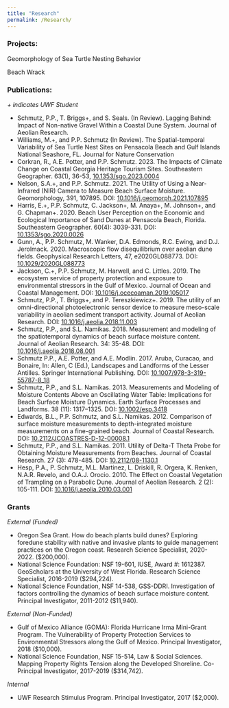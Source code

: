 ```yaml
---
title: "Research"
permalink: /Research/
---
```


### Projects:
Geomorphology of Sea Turtle Nesting Behavior

Beach Wrack


### Publications:
*+ indicates UWF Student* 

- Schmutz, P.P., T. Briggs+, and S. Seals. (In Review). Lagging Behind: Impact of Non-native Gravel Within a Coastal Dune System. Journal of Aeolian Research.
- Williams, M.+, and P.P. Schmutz (In Review). The Spatial-temporal Variability of Sea Turtle Nest Sites on Pensacola Beach and Gulf Islands National Seashore, FL. Journal for Nature Conservation
- Corkran, R., A.E. Potter, and P.P. Schmutz. 2023. The Impacts of Climate Change on Coastal Georgia Heritage Tourism Sites. Southeastern Geographer. 63(1), 36-53, [10.1353/sgo.2023.0004](https://muse.jhu.edu/article/883669)
- Nelson, S.A.+, and P.P. Schmutz. 2021. The Utility of Using a Near-Infrared (NIR) Camera to Measure Beach Surface Moisture. Geomorphology, 391, 107895. DOI: [10.1016/j.geomorph.2021.107895](https://www.sciencedirect.com/science/article/pii/S0169555X21003032?via%3Dihub)
- Harris, E.+, P.P. Schmutz, C. Jackson+, M. Anaya+, M. Johnson+, and G. Chapman+. 2020. Beach User Perception on the Economic and Ecological Importance of Sand Dunes at Pensacola Beach, Florida. Southeastern Geographer. 60(4): 3039-331. DOI: [10.1353/sgo.2020.0026](https://muse.jhu.edu/article/772521)
- Gunn, A., P.P. Schmutz, M. Wanker, D.A. Edmonds, R.C. Ewing, and D.J. Jerolmack. 2020. Macroscopic flow disequilibrium over aeolian dune fields. Geophysical Research Letters, 47, e2020GL088773. DOI: [10.1029/2020GL088773](https://agupubs.onlinelibrary.wiley.com/doi/10.1029/2020GL088773)
- Jackson, C.+, P.P. Schmutz, M. Harwell, and C. Littles. 2019. The ecosystem service of property protection and exposure to environmental stressors in the Gulf of Mexico. Journal of Ocean and Coastal Management. DOI: [10.1016/j.ocecoaman.2019.105017](https://www.sciencedirect.com/science/article/pii/S0964569119305319?via%3Dihub)
- Schmutz, P.P., T. Briggs+, and P. Tereszkiewicz+. 2019. The utility of an omni-directional photoelectronic sensor device to measure meso-scale variability in aeolian sediment transport activity. Journal of Aeolian Research. DOI: [10.1016/j.aeolia.2018.11.003](https://www.sciencedirect.com/science/article/pii/S1875963718300648?via%3Dihub)
- Schmutz, P.P., and S.L. Namikas. 2018. Measurement and modeling of the spatiotemporal dynamics of beach surface moisture content. Journal of Aeolian Research. 34: 35-48. DOI: [10.1016/j.aeolia.2018.08.001](https://www.sciencedirect.com/science/article/pii/S187596371830106X?via%3Dihub)
- Schmutz P.P., A.E. Potter, and A.E. Modlin. 2017. Aruba, Curacao, and Bonaire, In: Allen, C (Ed.), Landscapes and Landforms of the Lesser Antilles. Springer International Publishing. DOI: [10.1007/978-3-319-55787-8_18](https://link.springer.com/chapter/10.1007/978-3-319-55787-8_18)
- Schmutz, P.P., and S.L. Namikas. 2013. Measurements and Modeling of Moisture Contents Above an Oscillating Water Table: Implications for Beach Surface Moisture Dynamics. Earth Surface Processes and Landforms. 38 (11): 1317–1325. DOI: [10.1002/esp.3418](https://onlinelibrary.wiley.com/doi/full/10.1002/esp.3418)
- Edwards, B.L., P.P. Schmutz, and S.L. Namikas. 2012. Comparison of surface moisture measurements to depth-integrated moisture measurements on a fine-grained beach. Journal of Coastal Research. DOI: [10.2112/JCOASTRES-D-12-00008.1](https://bioone.org/journals/journal-of-coastal-research/volume-29/issue-6/JCOASTRES-D-12-00008.1/Comparison-of-Surface-Moisture-Measurements-with-Depth-Integrated-Moisture-Measurements/10.2112/JCOASTRES-D-12-00008.1.short)
- Schmutz, P.P., and S.L. Namikas. 2011. Utility of Delta-T Theta Probe for Obtaining Moisture Measurements from Beaches. Journal of Coastal Research. 27 (3): 478-485. DOI: [10.2112/08-1130.1](https://bioone.org/journals/journal-of-coastal-research/volume-27/issue-3/08-1130.1/Utility-of-the-Delta-T-Theta-Probe-for-Obtaining-Surface/10.2112/08-1130.1.short)
- Hesp, P.A., P. Schmutz, M.L. Martinez, L. Driskill, R. Orgera, K. Renken, N.A.R. Revelo, and O.A.J. Orocio. 2010. The Effect on Coastal Vegetation of Trampling on a Parabolic Dune. Journal of Aeolian Research. 2 (2): 105-111. DOI: [10.1016/j.aeolia.2010.03.001](https://www.sciencedirect.com/science/article/pii/S1875963710000042)


### Grants
*External (Funded)* 

- Oregon Sea Grant. How do beach plants build dunes? Exploring foredune stability with native and invasive plants to guide management practices on the Oregon coast. Research Science Specialist, 2020-2022. ($200,000). 
- National Science Foundation: NSF 19-601, IUSE, Award #: 1612387. GeoScholars at the University of West Florida. Research Science Specialist, 2016-2019 ($294,224).
- National Science Foundation, NSF 14-538, GSS-DDRI. Investigation of factors controlling the dynamics of beach surface moisture content. Principal Investigator, 2011-2012 ($11,940).

*External (Non-Funded)*

- Gulf of Mexico Alliance (GOMA): Florida Hurricane Irma Mini-Grant Program. The Vulnerability of Property Protection Services to Environmental Stressors along the Gulf of Mexico. Principal Investigator, 2018 ($10,000).
- National Science Foundation, NSF 15-514, Law & Social Sciences. Mapping Property Rights Tension along the Developed Shoreline. Co-Principal Investigator, 2017-2019 ($314,742).

*Internal*

- UWF Research Stimulus Program. Principal Investigator, 2017 ($2,000).
